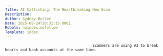 ```yaml
---
Title: AI Catfishing: The Heartbreaking New Scam
Description: 
Author: Sydney Butler
Date: 2025-08-24T20:31:15.000Z
Robots: noindex,nofollow
Template: index
---
```


                                            Scammers are using AI to break hearts and bank accounts at the same time.
                                        
